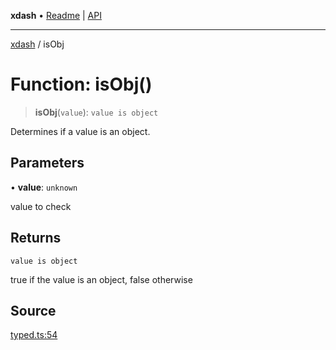 **xdash** • [Readme](../README.md) \| [API](../globals.md)

***

[xdash](../README.md) / isObj

# Function: isObj()

> **isObj**(`value`): `value is object`

Determines if a value is an object.

## Parameters

• **value**: `unknown`

value to check

## Returns

`value is object`

true if the value is an object, false otherwise

## Source

[typed.ts:54](https://github.com/shtse8/xdash/blob/55c7e43/src/typed.ts#L54)
